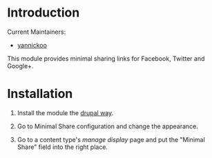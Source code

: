 # Introduction

Current Maintainers:

* [yannickoo](http://drupal.org/user/531118)

This module provides minimal sharing links for Facebook, Twitter and Google+.

# Installation

1. Install the module the [drupal way](http://drupal.org/documentation/install/modules-themes/modules-7).

2. Go to Minimal Share configuration and change the appearance.

3. Go to a content type's *manage display* page and put the "Minimal Share"
   field into the right place.
